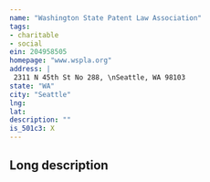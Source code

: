 ```yaml
---
name: "Washington State Patent Law Association"
tags:
- charitable
- social
ein: 204958505
homepage: "www.wspla.org"
address: |
 2311 N 45th St No 288, \nSeattle, WA 98103
state: "WA"
city: "Seattle"
lng: 
lat: 
description: ""
is_501c3: X
---
```


## Long description


